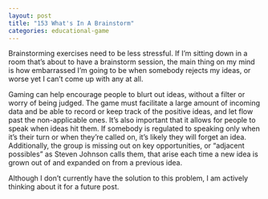 ```yaml
---
layout: post
title: "153 What's In A Brainstorm"
categories: educational-game
---
```

Brainstorming exercises need to be less stressful.  If I’m sitting down in a room that’s about to have a brainstorm session, the main thing on my mind is how embarrassed I’m going to be when somebody rejects my ideas, or worse yet I can’t come up with any at all.

Gaming can help encourage people to blurt out ideas, without a filter or worry of being judged.  The game must facilitate a large amount of incoming data and be able to record or keep track of the positive ideas, and let flow past the non-applicable ones.  It’s also important that it allows for people to speak when ideas hit them.  If somebody is regulated to speaking only when it’s their turn or when they’re called on, it’s likely they will forget an idea.  Additionally, the group is missing out on key opportunities, or “adjacent possibles” as Steven Johnson calls them, that arise each time a new idea is grown out of and expanded on from a previous idea.

Although I don’t currently have the solution to this problem, I am actively thinking about it for a future post.


